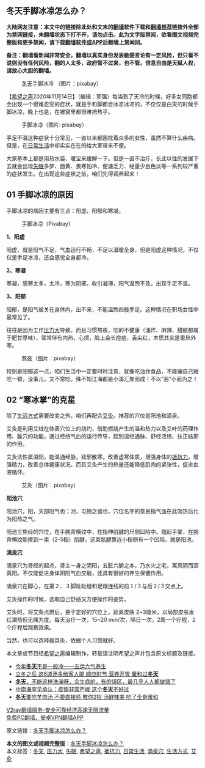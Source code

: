  <h2>冬天手脚冰凉怎么办？</h2> <p class="notice"><b>大陆网友注意：本文中的链接除此处和文末的<a href="https://github.com/bannedbook/fanqiang" >翻墙</a>软件下载和<a href="https://github.com/killgcd/justmysocks/blob/master/README.md">翻墙推荐</a>链接外全部为禁网链接，未翻墙状态下打不开，请勿点击。此为文字版禁闻，欲看图文视频完整版和更多禁闻，请下载<a href="https://github.com/bannedbook/fanqiang">翻墙软件或APP</a>后翻墙上禁闻网。</p><p>备注：翻墙看新闻非常安全，翻墙以真实身份发表敏感言论有一定风险，但只看不说则没有任何风险，翻的人太多，政府管不过来，也不管。信息自由是天赋人权，请放心大胆的翻墙。</b></p>  <div class="entry"> <figure><figcaption><a href="https://www.bannedbook.org/bnews/tag/%E5%86%AC%E5%A4%A9/" class="st_tag internal_tag" rel="tag" title="标签 冬天 下的日志">冬天</a>手脚冰冷 （图片：pixabay）</figcaption></figure> <p>【<span class='wp_keywordlink_affiliate'><a href="https://www.soundofhope.org" title="希望之声" target="_blank">希望之声</a></span>2020年11月14日】（编辑：郭强）每当到了天冷的时候，好多女同胞都会出现一个很难忍受的症状，就是手和脚都会冰凉冰凉的，不仅仅是白天的时候手脚冰凉，晚上也是，在被窝里都很难捂热乎。</p> <figure><figcaption>手脚冰凉（图片: pixabay）</figcaption></figure> <p>手足不温这种症状十分常见，一直以来都困扰着众多的女性，虽然不算什么疾病。但是，在<a href="https://www.bannedbook.org/bnews/tag/%e6%97%a5%e5%b8%b8%e7%94%9f%e6%b4%bb/" class="st_tag internal_tag" rel="tag" title="标签 日常生活 下的日志">日常生活</a>中却实实在在的给大家带来不便。</p> <p>大家基本上都是用热水袋、暖宝来缓解一下。但是一直不治疗，长此以往的发展下去就会出现<a href="https://www.bannedbook.org/bnews/tag/%e5%a4%b1%e7%9c%a0/" class="st_tag internal_tag" rel="tag" title="标签 失眠 下的日志">失眠</a>多梦、面黄、畏寒怕冷、便溏乏力、经量少且色淡等一系列较严重的症状发生。在出现这些症状之前，咱们先得调养起来！</p> <h2>01 手脚冰凉的原因</h2> <p>手脚冰凉的病因主要有三点：阳虚、阳郁和寒凝。</p> <figure><figcaption>手脚冰凉（Pixabay）</figcaption></figure> <p><strong>1、阳虚</strong></p> <p>阳虚，就是阳气不足，气血运行不畅，不足以温暖全身，但是阳虚这种情况，不仅仅是手足冰凉，还会感觉全身都冷。</p>  <p><strong>2、寒凝</strong></p> <p>寒凝，感寒太多，太冷，寒为阴邪，收引凝滞，阳气温煦不及，出现手足不温。</p> <p><strong>3、阳郁</strong></p> <p>阳郁，是阳气被关在身体内，出不来，不能温煦四肢手足。这种情况在职场女性中最常见了。</p> <p>往往是因为工作<a href="https://www.bannedbook.org/bnews/tag/%E5%8E%8B%E5%8A%9B%E5%A4%A7/" class="st_tag internal_tag" rel="tag" title="标签 压力大 下的日志">压力大</a>导致，而且习惯熬夜，吃的不健康（油炸、麻辣、甜腻都属于肥甘厚味），常常伴有内热，心烦，脸上会长痘痘，舌尖红，本质其实是里热外寒。</p> <figure><figcaption>熬夜（图片：pixabay）</figcaption></figure> <p>特别是阳郁这一点，咱们生活中一定要时时注意，就像吃油炸食品，不能骗自己就吃一顿，没事儿，又不常吃。殊不知江海都是小溪汇聚而成！不以“恶”小而为之！</p>  <h2>02 “寒冰掌”的克星</h2> <p>除了<a href="https://www.bannedbook.org/bnews/tag/%E7%94%9F%E6%B4%BB%E6%96%B9%E5%BC%8F/" class="st_tag internal_tag" rel="tag" title="标签 生活方式 下的日志">生活方式</a>需要改变之外，咱们再配合<a href="https://www.bannedbook.org/bnews/tag/%e8%89%be%e7%81%b8/" class="st_tag internal_tag" rel="tag" title="标签 艾灸 下的日志">艾灸</a>。推荐的穴位是阳池和涌泉。</p> <p>艾灸是利用艾绒在体表穴位上的烧灼，借助燃烧产生的温和热力以及艾叶的药理作用、腧穴的功能，通过经络气血的运行传导，起到温经通脉、舒经活络、扶正祛邪的作用。</p> <p>艾灸法性属温阳，能温通经脉，祛邪散寒，改善虚寒体质，增强身体的<a href="https://www.bannedbook.org/bnews/tag/%E6%8A%B5%E6%8A%97%E5%8A%9B/" class="st_tag internal_tag" rel="tag" title="标签 抵抗力 下的日志">抵抗力</a>，增强精力，改善总体健康状况。而且艾灸产生的热量还能降低肌肉的紧张性，促进血液循环。</p> <figure><figcaption>艾灸（图片：pixabay）</figcaption></figure> <p><strong>阳池穴</strong></p> <p>阳池穴，阳，天部阳气也；池，屯物之器也，穴位名字的意思指气血在此吸热后化为阳热之气。</p> <p>阳池三焦经的穴位，在手腕背横纹中，在指伸肌腱的尺侧凹陷中。翘起手掌，在腕背横纹能摸到一束（2-5指）肌腱，这束肌腱靠近小指侧有一个凹陷，就是阳池。</p>  <p><strong><a href="https://www.bannedbook.org/bnews/tag/%E6%B6%8C%E6%B3%89%E7%A9%B4/" class="st_tag internal_tag" rel="tag" title="标签 涌泉穴 下的日志">涌泉穴</a></strong></p> <p>涌泉穴为肾经的起点，肾主一身之阴阳，五脏六腑之本，乃水火之宅，寓真阴而涵真阳。不仅能促进身体阴阳气血交融，还具有很好的养生保健作用。</p> <p>涌泉穴在脚心，在第２、３脚趾趾缝和足跟连线的前１/３与后２/３交点上。</p> <p>艾灸操作的时候，选取自己舒适又方便操作的姿势。</p> <p>艾灸时，将艾条点燃后，悬于定好的穴位上，距离皮肤 2~3厘米，以局部皮肤发红潮热但无痛为度。每天治疗一次，15~20 min/次，隔日一次，2周一个疗程，2个疗程后观察效果。</p> <p>当然，也可以选择器具灸，依据个人习惯就好。</p>  <p>本文章或节目经<a href="https://www.bannedbook.org/bnews/tag/%e5%b8%8c%e6%9c%9b%e4%b9%8b%e5%a3%b0/" class="st_tag internal_tag" rel="tag" title="标签 希望之声 下的日志">希望之声</a>编辑制作，转载请注明希望之声并包含原文标题及链接。</p> <ul class='op-related-articles' title='相关阅读'> <li><a href='https://www.bannedbook.org/bnews/comments/20201115/1431440.html' target='_blank'>今年<b>冬天</b>不是一般冷——五运六气养生</a></li> <li><a href='https://www.bannedbook.org/bnews/lifebaike/20201115/1431267.html' target='_blank'>立冬之后 这6道汤多给家人喝 顺应时节 营养开胃 暖和过<b>冬天</b></a></li> <li><a href='https://www.bannedbook.org/bnews/comments/20201114/1430647.html' target='_blank'><b>冬天</b>，不能这样洗澡呀，会生病的，有的误区，最几乎人人都做错了</a></li> <li><a href='https://www.bannedbook.org/bnews/cbnews/20201113/1430502.html' target='_blank'>中南海罕见承认：疫情非常严峻 这个<b>冬天</b>不好过</a></li> <li><a href='https://www.bannedbook.org/bnews/lifebaike/20201113/1430246.html' target='_blank'><b>冬天</b>要吃羊肉汤 不要直接炖 教你2招 汤鲜味美 吃了全身暖和</a></li> </ul> <p class="texttj"> <a href="https://www.bannedbook.org/forum23/topic22702.html" target="_blank">V2ray翻墙服务-安全可靠经济高速无限流量</a><br/> <a href="https://github.com/bannedbook/fanqiang/wiki/%E7%A6%81%E9%97%BB%E7%BD%91%E5%AE%89%E5%8D%93%E7%BF%BB%E5%A2%99%E6%96%B0%E9%97%BBAPP" target="_blank">免费PC翻墙、安卓VPN翻墙APP</a></p><p>原文链接：<a class="src_link"  href="https://www.soundofhope.org/post/442516" target="_blank">冬天手脚冰凉怎么办？</a></p><a name='sharetosocial'></a>       <div><b>本文的图文或视频完整版</b>：<a href='https://www.bannedbook.org/bnews/comments/20201115/1431438.html'>冬天手脚冰凉怎么办？</a></div>  </div><!--END ENTRY--> <div class="postfooter"> <div>本文标签：<a href="https://www.bannedbook.org/bnews/tag/%E5%86%AC%E5%A4%A9/" rel="tag">冬天</a>, <a href="https://www.bannedbook.org/bnews/tag/%E5%8E%8B%E5%8A%9B%E5%A4%A7/" rel="tag">压力大</a>, <a href="https://www.bannedbook.org/bnews/tag/%e5%a4%b1%e7%9c%a0/" rel="tag">失眠</a>, <a href="https://www.bannedbook.org/bnews/tag/%e5%b8%8c%e6%9c%9b%e4%b9%8b%e5%a3%b0/" rel="tag">希望之声</a>, <a href="https://www.bannedbook.org/bnews/tag/%E6%8A%B5%E6%8A%97%E5%8A%9B/" rel="tag">抵抗力</a>, <a href="https://www.bannedbook.org/bnews/tag/%e6%97%a5%e5%b8%b8%e7%94%9f%e6%b4%bb/" rel="tag">日常生活</a>, <a href="https://www.bannedbook.org/bnews/tag/%E6%B6%8C%E6%B3%89%E7%A9%B4/" rel="tag">涌泉穴</a>, <a href="https://www.bannedbook.org/bnews/tag/%E7%94%9F%E6%B4%BB%E6%96%B9%E5%BC%8F/" rel="tag">生活方式</a>, <a href="https://www.bannedbook.org/bnews/tag/%e8%89%be%e7%81%b8/" rel="tag">艾灸</a></div>  </div><!--END POSTFOOTER--> 